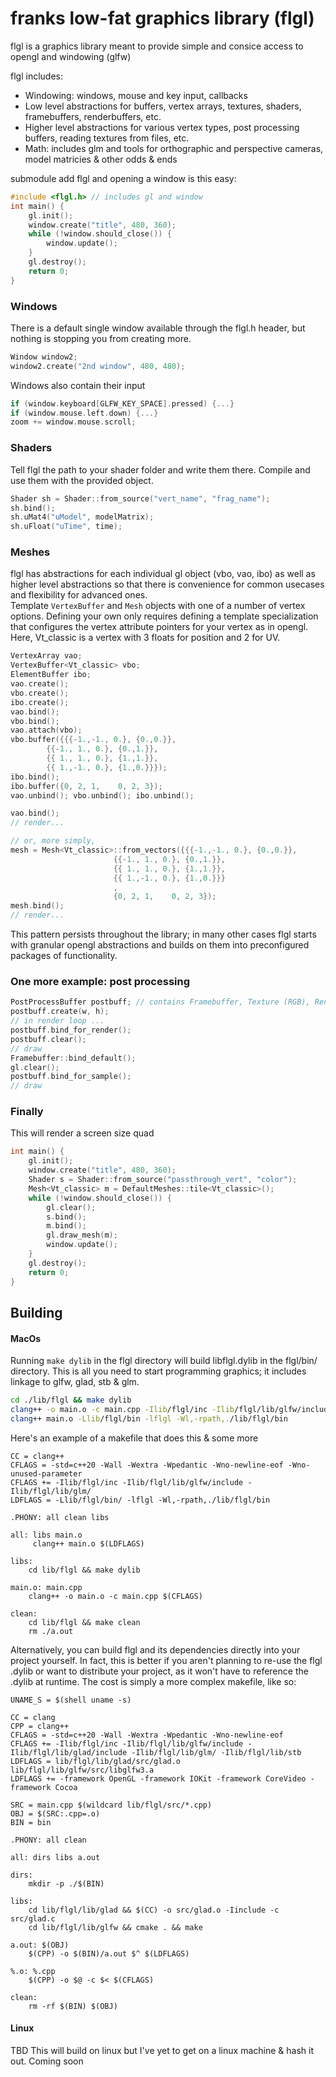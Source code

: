 # franks low-fat graphics library (flgl)
flgl is a graphics library meant to provide simple and consice access to opengl and windowing (glfw)  

flgl includes:
* Windowing: windows, mouse and key input, callbacks
* Low level abstractions for buffers, vertex arrays, textures, shaders, framebuffers, renderbuffers, etc.
* Higher level abstractions for various vertex types, post processing buffers, reading textures from files, etc.
* Math: includes glm and tools for orthographic and perspective cameras, model matricies & other odds & ends

submodule add flgl and opening a window is this easy:  
```c++
#include <flgl.h> // includes gl and window
int main() {
	gl.init();
	window.create("title", 480, 360);
	while (!window.should_close()) {
		window.update();
	}
	gl.destroy();
	return 0;
}

```
### Windows  
There is a default single window available through the flgl.h header, but nothing is stopping you from creating more.
```c++
Window window2;
window2.create("2nd window", 480, 480);
```
Windows also contain their input
```c++
if (window.keyboard[GLFW_KEY_SPACE].pressed) {...}
if (window.mouse.left.down) {...}
zoom += window.mouse.scroll;
```

### Shaders
Tell flgl the path to your shader folder and write them there. Compile and use them with the provided object.
```c++
Shader sh = Shader::from_source("vert_name", "frag_name");
sh.bind();
sh.uMat4("uModel", modelMatrix);
sh.uFloat("uTime", time);
```
   
### Meshes
flgl has abstractions for each individual gl object (vbo, vao, ibo) as well as higher level abstractions so that there is convenience for common usecases and flexibility for advanced ones.      
Template ```VertexBuffer``` and ```Mesh``` objects with one of a number of vertex options. Defining your own only requires defining a template specialization that configures the vertex attribute pointers for your vertex as in opengl.    
Here, Vt_classic is a vertex with 3 floats for position and 2 for UV.
```c++
VertexArray vao;
VertexBuffer<Vt_classic> vbo;
ElementBuffer ibo;
vao.create();
vbo.create();
ibo.create();
vao.bind();
vbo.bind();
vao.attach(vbo);
vbo.buffer({{{-1.,-1., 0.}, {0.,0.}},
	    {{-1., 1., 0.}, {0.,1.}},
	    {{ 1., 1., 0.}, {1.,1.}},
	    {{ 1.,-1., 0.}, {1.,0.}}});
ibo.bind();
ibo.buffer({0, 2, 1,	0, 2, 3});
vao.unbind(); vbo.unbind(); ibo.unbind();

vao.bind();
// render...

// or, more simply, 
mesh = Mesh<Vt_classic>::from_vectors({{{-1.,-1., 0.}, {0.,0.}},
				       {{-1., 1., 0.}, {0.,1.}},
				       {{ 1., 1., 0.}, {1.,1.}},
				       {{ 1.,-1., 0.}, {1.,0.}}}
				       ,
				       {0, 2, 1,	0, 2, 3});
mesh.bind();
// render...
```
This pattern persists throughout the library; in many other cases flgl starts with granular opengl abstractions and builds on them into preconfigured packages of functionality.
### One more example: post processing
```c++
PostProcessBuffer postbuff; // contains Framebuffer, Texture (RGB), Renderbuffer (depth)
postbuff.create(w, h);
// in render loop ...
postbuff.bind_for_render();
postbuff.clear();
// draw
Framebuffer::bind_default();
gl.clear();
postbuff.bind_for_sample();
// draw
```
### Finally
This will render a screen size quad
```c++
int main() {
	gl.init();
	window.create("title", 480, 360);
	Shader s = Shader::from_source("passthrough_vert", "color");
	Mesh<Vt_classic> m = DefaultMeshes::tile<Vt_classic>();
	while (!window.should_close()) {
		gl.clear();
		s.bind();
		m.bind();
		gl.draw_mesh(m);
		window.update();
	}
	gl.destroy();
	return 0;
}
```


## Building
#### MacOs
Running ```make dylib``` in the flgl directory will build libflgl.dylib in the flgl/bin/ directory. This is all you need to start programming graphics; it includes linkage to glfw, glad, stb & glm. 
```bash
cd ./lib/flgl && make dylib
clang++ -o main.o -c main.cpp -Ilib/flgl/inc -Ilib/flgl/lib/glfw/include -Ilib/flgl/lib/glm
clang++ main.o -Llib/flgl/bin -lflgl -Wl,-rpath,./lib/flgl/bin
```
Here's an example of a makefile that does this & some more
```make
CC = clang++
CFLAGS = -std=c++20 -Wall -Wextra -Wpedantic -Wno-newline-eof -Wno-unused-parameter
CFLAGS += -Ilib/flgl/inc -Ilib/flgl/lib/glfw/include -Ilib/flgl/lib/glm/
LDFLAGS = -Llib/flgl/bin/ -lflgl -Wl,-rpath,./lib/flgl/bin

.PHONY: all clean libs

all: libs main.o
	 clang++ main.o $(LDFLAGS)

libs: 
	cd lib/flgl && make dylib

main.o: main.cpp
	clang++ -o main.o -c main.cpp $(CFLAGS)

clean:
	cd lib/flgl && make clean
	rm ./a.out
```
Alternatively, you can build flgl and its dependencies directly into your project yourself. In fact, this is better if you aren't planning to re-use the flgl .dylib or want to distribute your project, as it won't have to reference the .dylib at runtime. The cost is simply a more complex makefile, like so:
```make
UNAME_S = $(shell uname -s)

CC = clang
CPP = clang++
CFLAGS = -std=c++20 -Wall -Wextra -Wpedantic -Wno-newline-eof
CFLAGS += -Ilib/flgl/inc -Ilib/flgl/lib/glfw/include -Ilib/flgl/lib/glad/include -Ilib/flgl/lib/glm/ -Ilib/flgl/lib/stb
LDFLAGS = lib/flgl/lib/glad/src/glad.o lib/flgl/lib/glfw/src/libglfw3.a
LDFLAGS += -framework OpenGL -framework IOKit -framework CoreVideo -framework Cocoa

SRC = main.cpp $(wildcard lib/flgl/src/*.cpp) 
OBJ = $(SRC:.cpp=.o)
BIN = bin

.PHONY: all clean

all: dirs libs a.out

dirs:
	mkdir -p ./$(BIN)

libs:
	cd lib/flgl/lib/glad && $(CC) -o src/glad.o -Iinclude -c src/glad.c
	cd lib/flgl/lib/glfw && cmake . && make

a.out: $(OBJ)
	$(CPP) -o $(BIN)/a.out $^ $(LDFLAGS)

%.o: %.cpp
	$(CPP) -o $@ -c $< $(CFLAGS)

clean:
	rm -rf $(BIN) $(OBJ) 
```

#### Linux
TBD This will build on linux but I've yet to get on a linux machine & hash it out. Coming soon
